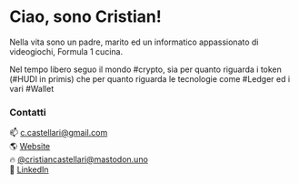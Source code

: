 # Ciao, sono Cristian!

Nella vita sono un padre, marito ed un informatico appassionato di videogiochi, Formula 1 cucina.

Nel tempo libero seguo il mondo #crypto, sia per quanto riguarda i token (#HUDI in primis) che per quanto riguarda le tecnologie come #Ledger ed i vari #Wallet

### Contatti

📫 [c.castellari@gmail.com](c.castellari@gmail.com) <br />
🌎 [Website](https://cristiancastellari.it)<br />
🔥 <a rel="me" href="https://mastodon.uno/@cristiancastellari">@cristiancastellari@mastodon.uno</a> <br />
👔 [LinkedIn](https://www.linkedin.com/in/cristiancastellari/)
